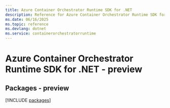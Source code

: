 ```yaml
---
title: Azure Container Orchestrator Runtime SDK for .NET
description: Reference for Azure Container Orchestrator Runtime SDK for .NET
ms.date: 06/16/2025
ms.topic: reference
ms.devlang: dotnet
ms.service: containerorchestratorruntime
---
```

# Azure Container Orchestrator Runtime SDK for .NET - preview
## Packages - preview
[!INCLUDE [packages](container-orchestrator-runtime-index.md)]